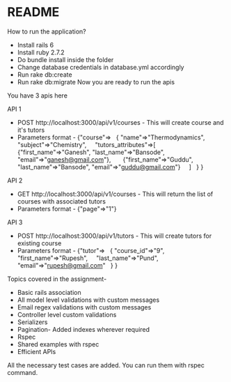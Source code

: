 # README

How to run the application?
- Install rails 6
- Install ruby 2.7.2
- Do bundle install inside the folder
- Change database credentials in database.yml accordingly
- Run rake db:create
- Run rake db:migrate
Now you are ready to run the apis

You have 3 apis here


API 1
- POST http://localhost:3000/api/v1/courses - This will create course and it's tutors
- Parameters format -
  {"course"=>
    { "name"=>"Thermodynamics",
      "subject"=>"Chemistry",
      "tutors_attributes"=>[
        {"first_name"=>"Ganesh", "last_name"=>"Bansode", "email"=>"ganesh@gmail.com"},
        {"first_name"=>"Guddu", "last_name"=>"Bansode", "email"=>"guddu@gmail.com"}
      ]
    }
  }

API 2
- GET http://localhost:3000/api/v1/courses - This will return the list of courses with associated tutors
- Parameters format -
  {"page"=>"1"}

API 3
- POST http://localhost:3000/api/v1/tutors - This will create tutors for existing course
- Parameters format -
 {"tutor"=>
    { "course_id"=>"9",
      "first_name"=>"Rupesh",
      "last_name"=>"Pund",
      "email"=>"rupesh@gmail.com"
    }
 }

Topics covered in the assignment-
- Basic rails association
- All model level validations with custom messages
- Email regex validations with custom messages
- Controller level custom validations
- Serializers
- Pagination- Added indexes wherever required
- Rspec
- Shared examples with rspec
- Efficient APIs

All the necessary test cases are added. You can run them with rspec command. 
